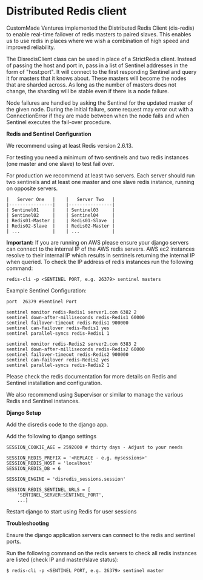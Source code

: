 Distributed Redis client 
==================================

CustomMade Ventures implemented the Distributed Redis Client (dis-redis) to 
enable real-time failover of redis masters to paired slaves. This enables us
to use redis in places where we wish a combination of high speed and
improved reliability.

The DisredisClient class can be used in place of a StrictRedis client. Instead
of passing the host and port in, pass in a list of Sentinel addresses in
the form of "host:port". It will connect to the first responding Sentinel
and query it for masters that it knows about. These masters will become the
nodes that are sharded across. As long as the number of masters does not
change, the sharding will be stable even if there is a node failure.

Node failures are handled by asking the Sentinel for the updated master of
the given node. During the initial failure, some request may error out
with a ConnectionError if they are made between when the node fails and
when Sentinel executes the fail-over procedure.

**Redis and Sentinel Configuration**

We recommend using at least Redis version 2.6.13. 

For testing you need a minimum of two sentinels and two redis instances (one master and one slave) to test fail over. 

For production we recommend at least two servers. Each server should run two sentinels and at least one master and one slave redis instance, running on opposite servers.

    |   Server One   |    |   Server Two   |
    |----------------|    |----------------|
    | Sentinel01     |    | Sentinel03     |
    | Sentinel02     |    | Sentinel04     |
    | Redis01-Master |    | Redis01-Slave  |
    | Redis02-Slave  |    | Redis02-Master |
    | ...            |    | ...            |

**Important:** If you are running on AWS please ensure your django servers can connect to the internal IP of the AWS redis servers. AWS ec2 instances resolve to their internal IP which results in sentinels returning the internal IP when queried. To check the IP address of redis instances run the following command:   
    
    redis-cli -p <SENTINEL PORT, e.g. 26379> sentinel masters

Example Sentinel Configuration:

    port  26379 #Sentinel Port    

    sentinel monitor redis-Redis1 server1.com 6382 2
    sentinel down-after-milliseconds redis-Redis1 60000 
    sentinel failover-timeout redis-Redis1 900000 
    sentinel can-failover redis-Redis1 yes 
    sentinel parallel-syncs redis-Redis1 1 

    sentinel monitor redis-Redis2 server2.com 6383 2 
    sentinel down-after-milliseconds redis-Redis2 60000 
    sentinel failover-timeout redis-Redis2 900000 
    sentinel can-failover redis-Redis2 yes 
    sentinel parallel-syncs redis-Redis2 1 

Please check the redis documentation for more details on Redis and Sentinel installation and configuration. 

We also recommend using Supervisor or similar to manage the various Redis and Sentinel instances. 

**Django Setup**

Add the disredis code to the django app. 

Add the following to django settings

    SESSION_COOKIE_AGE = 2592000 # thirty days - Adjust to your needs

    SESSION_REDIS_PREFIX = '<REPLACE - e.g. mysessions>'
    SESSION_REDIS_HOST = 'localhost'
    SESSION_REDIS_DB = 6

    SESSION_ENGINE = 'disredis_sessions.session'

    SESSION_REDIS_SENTINEL_URLS = [
        'SENTINEL_SERVER:SENTINEL_PORT',
        ...]

Restart django to start using Redis for user sessions

**Troubleshooting**

Ensure the django application servers can connect to the redis and sentinel ports. 

Run the following command on the redis servers to check all redis instances are listed (check IP and master/slave status):

    $ redis-cli -p <SENTINEL PORT, e.g. 26379> sentinel master












